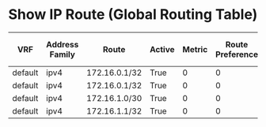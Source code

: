 
# Show IP Route (Global Routing Table)
| VRF | Address Family | Route | Active | Metric | Route Preference | Source Protocol | Source Protocol Code | Next Hop Number | Next Hop | Outgoing Interface | Updated |
| --- | -------------- | ----- | ------ | ------ | ---------------- | --------------- | -------------------- | --------------- | -------- | ------------------ | ------- |
| default | ipv4 | 172.16.0.1/32 | True | 0 | 0 | direct |  | 1 | 172.16.0.1 | Loopback1 | 01:30:07 |
| default | ipv4 | 172.16.0.1/32 | True | 0 | 0 | direct |  | 2 | 172.16.0.1 | Loopback1 | 01:30:07 |
| default | ipv4 | 172.16.1.0/30 | True | 0 | 0 | direct |  | 1 | 172.16.1.1 | Ethernet1/5 | 01:29:07 |
| default | ipv4 | 172.16.1.1/32 | True | 0 | 0 | local |  | 1 | 172.16.1.1 | Ethernet1/5 | 01:29:07 |